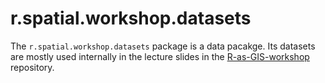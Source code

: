 
<!-- README.md is generated from README.Rmd. Please edit that file -->

# r.spatial.workshop.datasets

<!-- badges: start -->
<!-- badges: end -->

The `r.spatial.workshop.datasets` package is a data pacakge. Its
datasets are mostly used internally in the lecture slides in the
[R-as-GIS-workshop](https://github.com/tmieno2/R-as-GIS-workshop)
repository.
